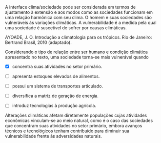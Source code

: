 

A interface clima/sociedade pode ser considerada em termos de ajustamento à extensão e aos modos como as sociedades funcionam em uma relação harmônica com seu clima. O homem e suas sociedades são vulneráveis às variações climáticas. A vulnerabilidade é a medida pela qual uma sociedade é suscetível de sofrer por causas climáticas.

AYOADE, J. O. Introdução a climatologia para os trópicos. Rio de Janeiro: Bertrand Brasil, 2010 (adaptado).

Considerando o tipo de relação entre ser humano e condição climática apresentado no texto, uma sociedade torna-se mais vulnerável quando



- [x] concentra suas atividades no setor primário.
- [ ] apresenta estoques elevados de alimentos.
- [ ] possui um sistema de transportes articulado.
- [ ] diversifica a matriz de geração de energia.
- [ ] introduz tecnologias à produção agrícola.


Alterações climáticas afetam diretamente populações cujas atividades econômicas vinculam-se ao meio natural, como é o caso das sociedades que concentram suas atividades no setor primário, embora avanços técnicos e tecnológicos tenham contribuído para diminuir sua vulnerabilidade frente às adversidades naturais.

        